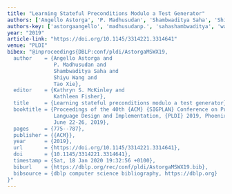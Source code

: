 ```yaml
---
title: "Learning Stateful Preconditions Modulo a Test Generator"
authors: ['Angello Astorga', 'P. Madhusudan', 'Shambwaditya Saha', 'Shiyu Wang', 'Tao Xie 0001']
authors-key: ['astorgaangello', 'madhusudanp.', 'sahashambwaditya', 'wangshiyu', 'xietao']
year: "2019"
article-link: "https://doi.org/10.1145/3314221.3314641"
venue: "PLDI"
bibex: "@inproceedings{DBLP:conf/pldi/AstorgaMSWX19,
  author    = {Angello Astorga and
               P. Madhusudan and
               Shambwaditya Saha and
               Shiyu Wang and
               Tao Xie},
  editor    = {Kathryn S. McKinley and
               Kathleen Fisher},
  title     = {Learning stateful preconditions modulo a test generator},
  booktitle = {Proceedings of the 40th {ACM} {SIGPLAN} Conference on Programming
               Language Design and Implementation, {PLDI} 2019, Phoenix, AZ, USA,
               June 22-26, 2019},
  pages     = {775--787},
  publisher = {{ACM}},
  year      = {2019},
  url       = {https://doi.org/10.1145/3314221.3314641},
  doi       = {10.1145/3314221.3314641},
  timestamp = {Sat, 18 Jan 2020 19:32:56 +0100},
  biburl    = {https://dblp.org/rec/conf/pldi/AstorgaMSWX19.bib},
  bibsource = {dblp computer science bibliography, https://dblp.org}
}"
---
```

